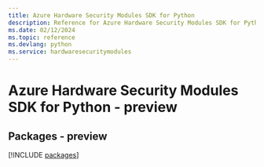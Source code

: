 ```yaml
---
title: Azure Hardware Security Modules SDK for Python
description: Reference for Azure Hardware Security Modules SDK for Python
ms.date: 02/12/2024
ms.topic: reference
ms.devlang: python
ms.service: hardwaresecuritymodules
---
```

# Azure Hardware Security Modules SDK for Python - preview
## Packages - preview
[!INCLUDE [packages](hardware-security-modules-index.md)]
